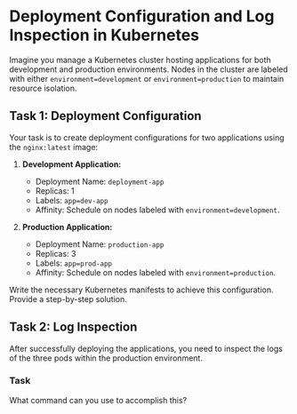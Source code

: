# Deployment Configuration and Log Inspection in Kubernetes

Imagine you manage a Kubernetes cluster hosting applications for both development and production environments. Nodes in the cluster are labeled with either `environment=development` or `environment=production` to maintain resource isolation.

## Task 1: Deployment Configuration

Your task is to create deployment configurations for two applications using the `nginx:latest` image:

1. **Development Application:**
   - Deployment Name: `deployment-app`
   - Replicas: 1
   - Labels: `app=dev-app`
   - Affinity: Schedule on nodes labeled with `environment=development`.

2. **Production Application:**
   - Deployment Name: `production-app`
   - Replicas: 3
   - Labels: `app=prod-app`
   - Affinity: Schedule on nodes labeled with `environment=production`.

Write the necessary Kubernetes manifests to achieve this configuration. Provide a step-by-step solution.

## Task 2: Log Inspection

After successfully deploying the applications, you need to inspect the logs of the three pods within the production environment.

### Task

What command can you use to accomplish this?
